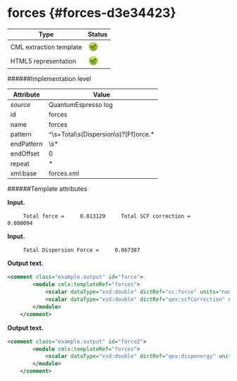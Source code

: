 # forces {#forces-d3e34423}


| Type                                                                                                                                                                                                  | Status                                                                                                                                                                                                |
|----|----|
| CML extraction template                                                                                                                                                                               | ![](/imgs/Total.png)                                                                                                                                                                                  |
| HTML5 representation                                                                                                                                                                                  | ![](/imgs/Total.png)                                                                                                                                                                                  |

######Implementation level

| Attribute                                                                                                                                                                                             | Value                                                                                                                                                                                                 |
|----|----|
| *source*                                                                                                                                                                                              | QuantumEspresso log                                                                                                                                                                                   |
| id                                                                                                                                                                                                    | forces                                                                                                                                                                                                |
| name                                                                                                                                                                                                  | forces                                                                                                                                                                                                |
| pattern                                                                                                                                                                                               | \^\\s+Total\\s(Dispersion\\s)?\[Ff\]orce.\*                                                                                                                                                           |
| endPattern                                                                                                                                                                                            | \\s\*                                                                                                                                                                                                 |
| endOffset                                                                                                                                                                                             | 0                                                                                                                                                                                                     |
| repeat                                                                                                                                                                                                | \*                                                                                                                                                                                                    |
| xml:base                                                                                                                                                                                              | forces.xml                                                                                                                                                                                            |

######Template attributes

**Input.**

         Total force =     0.013129     Total SCF correction =     0.000094
        
        

**Input.**

         Total Dispersion Force =     0.067387
        
        

**Output text.**

```xml
<comment class="example.output" id="force">
        <module cmlx:templateRef="forces">        
            <scalar dataType="xsd:double" dictRef="cc:force" units="nonsi2:ev.angstrom-1">0.3375602847997187</scalar>
            <scalar dataType="xsd:double" dictRef="qex:scfCorrection" units="nonsi2:ev.angstrom-1">0.002416838050969119</scalar>                        
        </module>
    </comment>
```

**Output text.**

```xml
<comment class="example.output" id="force2">
        <module cmlx:templateRef="forces">
            <scalar dataType="xsd:double" dictRef="qex:dispenergy" units="nonsi2:ev.angstrom-1">1.7325900610708087</scalar>
        </module>
    </comment>
```

